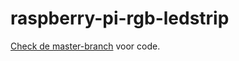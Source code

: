 # raspberry-pi-rgb-ledstrip

[Check de master-branch](https://github.com/qdraw/raspberry-pi-rgb-ledstrip/tree/master) voor code.
